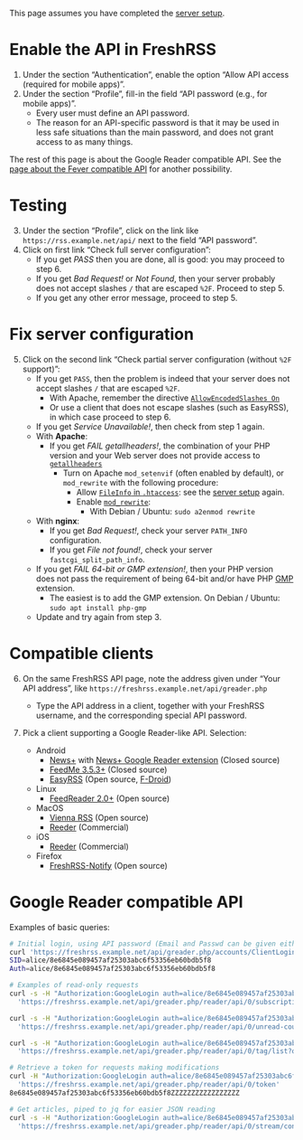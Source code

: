This page assumes you have completed the [server setup](../admins/02_Installation.md).

# Enable the API in FreshRSS

1. Under the section “Authentication”, enable the option “Allow API access (required for mobile apps)”.
2. Under the section “Profile”, fill-in the field “API password (e.g., for mobile apps)”.
	* Every user must define an API password.
	* The reason for an API-specific password is that it may be used in less safe situations than the main password, and does not grant access to as many things.

The rest of this page is about the Google Reader compatible API.
See the [page about the Fever compatible API](06_Fever_API.md) for another possibility.


# Testing

3. Under the section “Profile”, click on the link like `https://rss.example.net/api/` next to the field “API password”.
4. Click on first link “Check full server configuration”:
	* If you get *PASS* then you are done, all is good: you may proceed to step 6.
	* If you get *Bad Request!* or *Not Found*, then your server probably does not accept slashes `/` that are escaped `%2F`. Proceed to step 5.
	* If you get any other error message, proceed to step 5.


# Fix server configuration

5. Click on the second link “Check partial server configuration (without `%2F` support)”:
	* If you get `PASS`, then the problem is indeed that your server does not accept slashes `/` that are escaped `%2F`.
		* With Apache, remember the directive [`AllowEncodedSlashes On`](http://httpd.apache.org/docs/trunk/mod/core.html#allowencodedslashes)
		* Or use a client that does not escape slashes (such as EasyRSS), in which case proceed to step 6.
	* If you get *Service Unavailable!*, then check from step 1 again.
	* With __Apache__:
		* If you get *FAIL getallheaders!*, the combination of your PHP version and your Web server does not provide access to [`getallheaders`](http://php.net/getallheaders)
			* Turn on Apache `mod_setenvif` (often enabled by default), or `mod_rewrite` with the following procedure:
				* Allow [`FileInfo` in `.htaccess`](http://httpd.apache.org/docs/trunk/mod/core.html#allowoverride): see the [server setup](../admins/02_Installation.md) again.
				* Enable [`mod_rewrite`](http://httpd.apache.org/docs/trunk/mod/mod_rewrite.html):
					* With Debian / Ubuntu: `sudo a2enmod rewrite`
	* With __nginx__:
		* If you get *Bad Request!*, check your server `PATH_INFO` configuration.
		* If you get *File not found!*, check your server `fastcgi_split_path_info`.
	* If you get *FAIL 64-bit or GMP extension!*, then your PHP version does not pass the requirement of being 64-bit and/or have PHP [GMP](http://php.net/gmp) extension.
		* The easiest is to add the GMP extension. On Debian / Ubuntu: `sudo apt install php-gmp`
	* Update and try again from step 3.


# Compatible clients

6. On the same FreshRSS API page, note the address given under “Your API address”, like `https://freshrss.example.net/api/greader.php`
	* Type the API address in a client, together with your FreshRSS username, and the corresponding special API password.

7. Pick a client supporting a Google Reader-like API. Selection:
	* Android
		* [News+](https://play.google.com/store/apps/details?id=com.noinnion.android.newsplus) with [News+ Google Reader extension](https://play.google.com/store/apps/details?id=com.noinnion.android.newsplus.extension.google_reader) (Closed source)
		* [FeedMe 3.5.3+](https://play.google.com/store/apps/details?id=com.seazon.feedme) (Closed source)
		* [EasyRSS](https://github.com/Alkarex/EasyRSS) (Open source, [F-Droid](https://f-droid.org/packages/org.freshrss.easyrss/))
	* Linux
		* [FeedReader 2.0+](https://jangernert.github.io/FeedReader/) (Open source)
	* MacOS
		* [Vienna RSS](http://www.vienna-rss.com/) (Open source)
		* [Reeder](https://www.reederapp.com/) (Commercial)
	* iOS
		* [Reeder](https://www.reederapp.com/) (Commercial)
	* Firefox
		* [FreshRSS-Notify](https://addons.mozilla.org/firefox/addon/freshrss-notify-webextension/) (Open source)


# Google Reader compatible API

Examples of basic queries:

```sh
# Initial login, using API password (Email and Passwd can be given either as GET, or POST - better)
curl 'https://freshrss.example.net/api/greader.php/accounts/ClientLogin?Email=alice&Passwd=Abcdef123456'
SID=alice/8e6845e089457af25303abc6f53356eb60bdb5f8
Auth=alice/8e6845e089457af25303abc6f53356eb60bdb5f8

# Examples of read-only requests
curl -s -H "Authorization:GoogleLogin auth=alice/8e6845e089457af25303abc6f53356eb60bdb5f8" \
  'https://freshrss.example.net/api/greader.php/reader/api/0/subscription/list?output=json'

curl -s -H "Authorization:GoogleLogin auth=alice/8e6845e089457af25303abc6f53356eb60bdb5f8" \
  'https://freshrss.example.net/api/greader.php/reader/api/0/unread-count?output=json'

curl -s -H "Authorization:GoogleLogin auth=alice/8e6845e089457af25303abc6f53356eb60bdb5f8" \
  'https://freshrss.example.net/api/greader.php/reader/api/0/tag/list?output=json'

# Retrieve a token for requests making modifications
curl -H "Authorization:GoogleLogin auth=alice/8e6845e089457af25303abc6f53356eb60bdb5f8" \
  'https://freshrss.example.net/api/greader.php/reader/api/0/token'
8e6845e089457af25303abc6f53356eb60bdb5f8ZZZZZZZZZZZZZZZZZ

# Get articles, piped to jq for easier JSON reading
curl -s -H "Authorization:GoogleLogin auth=alice/8e6845e089457af25303abc6f53356eb60bdb5f8" \
  'https://freshrss.example.net/api/greader.php/reader/api/0/stream/contents/reading-list' | jq .
```

